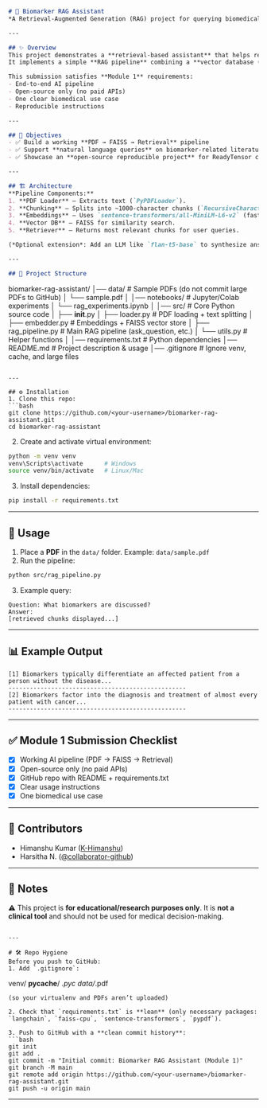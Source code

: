 ```markdown
# 🔬 Biomarker RAG Assistant
*A Retrieval-Augmented Generation (RAG) project for querying biomedical PDFs (Module 1 – Agentic AI Developer Certification)*

---

## ✨ Overview
This project demonstrates a **retrieval-based assistant** that helps researchers query biomedical PDFs, with a focus on **biomarker–cancer relationships**.  
It implements a simple **RAG pipeline** combining a **vector database (FAISS)** with open-source **sentence-transformer embeddings** to retrieve relevant scientific passages.  

This submission satisfies **Module 1** requirements:
- End-to-end AI pipeline
- Open-source only (no paid APIs)
- One clear biomedical use case
- Reproducible instructions

---

## 🎯 Objectives
- ✅ Build a working **PDF → FAISS → Retrieval** pipeline  
- ✅ Support **natural language queries** on biomarker-related literature  
- ✅ Showcase an **open-source reproducible project** for ReadyTensor certification  

---

## 🏗️ Architecture
**Pipeline Components:**
1. **PDF Loader** – Extracts text (`PyPDFLoader`).
2. **Chunking** – Splits into ~1000-character chunks (`RecursiveCharacterTextSplitter`).
3. **Embeddings** – Uses `sentence-transformers/all-MiniLM-L6-v2` (fast + free).
4. **Vector DB** – FAISS for similarity search.
5. **Retriever** – Returns most relevant chunks for user queries.

(*Optional extension*: Add an LLM like `flan-t5-base` to synthesize answers from retrieved chunks.)

---

## 📂 Project Structure
```

biomarker-rag-assistant/
│── data/                        # Sample PDFs (do not commit large PDFs to GitHub)
│   └── sample.pdf
│
│── notebooks/                   # Jupyter/Colab experiments
│   └── rag_experiments.ipynb
│
│── src/                         # Core Python source code
│   ├── __init__.py
│   ├── loader.py                # PDF loading + text splitting
│   ├── embedder.py              # Embeddings + FAISS vector store
│   ├── rag_pipeline.py          # Main RAG pipeline (ask_question, etc.)
│   └── utils.py                 # Helper functions
│
│── requirements.txt             # Python dependencies
│── README.md                    # Project description & usage
│── .gitignore                   # Ignore venv, cache, and large files


````

---

## ⚙️ Installation
1. Clone this repo:
```bash
git clone https://github.com/<your-username>/biomarker-rag-assistant.git
cd biomarker-rag-assistant
````

2. Create and activate virtual environment:

```bash
python -m venv venv
venv\Scripts\activate      # Windows
source venv/bin/activate   # Linux/Mac
```

3. Install dependencies:

```bash
pip install -r requirements.txt
```

---

## 🚀 Usage

1. Place a **PDF** in the `data/` folder. Example: `data/sample.pdf`
2. Run the pipeline:

```bash
python src/rag_pipeline.py
```

3. Example query:

```
Question: What biomarkers are discussed?
Answer: 
[retrieved chunks displayed...]
```

---

## 📊 Example Output

```
[1] Biomarkers typically differentiate an affected patient from a person without the disease...
--------------------------------------------------
[2] Biomarkers factor into the diagnosis and treatment of almost every patient with cancer...
--------------------------------------------------
```

---

## ✅ Module 1 Submission Checklist

* [x] Working AI pipeline (PDF → FAISS → Retrieval)
* [x] Open-source only (no paid APIs)
* [x] GitHub repo with README + requirements.txt
* [x] Clear usage instructions
* [x] One biomedical use case

---

## 👥 Contributors

* Himanshu Kumar ([K-Himanshu](https://github.com/K-Himanshu))
* Harsitha N. ([@collaborator-github](https://github.com/harsitha457))

---

## 📌 Notes

⚠️ This project is **for educational/research purposes only**. It is **not a clinical tool** and should not be used for medical decision-making.

```

---

# 🛠 Repo Hygiene
Before you push to GitHub:
1. Add `.gitignore`:
```

venv/
**pycache**/
*.pyc
data/*.pdf

````
(so your virtualenv and PDFs aren’t uploaded)

2. Check that `requirements.txt` is **lean** (only necessary packages: `langchain`, `faiss-cpu`, `sentence-transformers`, `pypdf`).

3. Push to GitHub with a **clean commit history**:
```bash
git init
git add .
git commit -m "Initial commit: Biomarker RAG Assistant (Module 1)"
git branch -M main
git remote add origin https://github.com/<your-username>/biomarker-rag-assistant.git
git push -u origin main
````

---
